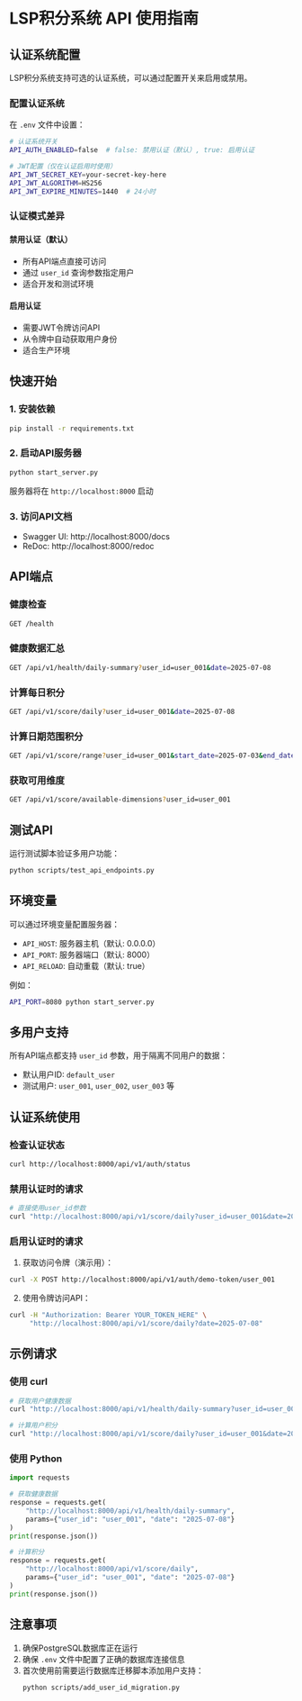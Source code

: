 # LSP积分系统 API 使用指南

## 认证系统配置

LSP积分系统支持可选的认证系统，可以通过配置开关来启用或禁用。

### 配置认证系统

在 `.env` 文件中设置：

```bash
# 认证系统开关
API_AUTH_ENABLED=false  # false: 禁用认证（默认）, true: 启用认证

# JWT配置（仅在认证启用时使用）
API_JWT_SECRET_KEY=your-secret-key-here
API_JWT_ALGORITHM=HS256
API_JWT_EXPIRE_MINUTES=1440  # 24小时
```

### 认证模式差异

#### 禁用认证（默认）
- 所有API端点直接可访问
- 通过 `user_id` 查询参数指定用户
- 适合开发和测试环境

#### 启用认证
- 需要JWT令牌访问API
- 从令牌中自动获取用户身份
- 适合生产环境

## 快速开始

### 1. 安装依赖

```bash
pip install -r requirements.txt
```

### 2. 启动API服务器

```bash
python start_server.py
```

服务器将在 `http://localhost:8000` 启动

### 3. 访问API文档

- Swagger UI: http://localhost:8000/docs
- ReDoc: http://localhost:8000/redoc

## API端点

### 健康检查
```bash
GET /health
```

### 健康数据汇总
```bash
GET /api/v1/health/daily-summary?user_id=user_001&date=2025-07-08
```

### 计算每日积分
```bash
GET /api/v1/score/daily?user_id=user_001&date=2025-07-08
```

### 计算日期范围积分
```bash
GET /api/v1/score/range?user_id=user_001&start_date=2025-07-03&end_date=2025-07-09
```

### 获取可用维度
```bash
GET /api/v1/score/available-dimensions?user_id=user_001
```

## 测试API

运行测试脚本验证多用户功能：

```bash
python scripts/test_api_endpoints.py
```

## 环境变量

可以通过环境变量配置服务器：

- `API_HOST`: 服务器主机（默认: 0.0.0.0）
- `API_PORT`: 服务器端口（默认: 8000）
- `API_RELOAD`: 自动重载（默认: true）

例如：
```bash
API_PORT=8080 python start_server.py
```

## 多用户支持

所有API端点都支持 `user_id` 参数，用于隔离不同用户的数据：

- 默认用户ID: `default_user`
- 测试用户: `user_001`, `user_002`, `user_003` 等

## 认证系统使用

### 检查认证状态

```bash
curl http://localhost:8000/api/v1/auth/status
```

### 禁用认证时的请求

```bash
# 直接使用user_id参数
curl "http://localhost:8000/api/v1/score/daily?user_id=user_001&date=2025-07-08"
```

### 启用认证时的请求

1. 获取访问令牌（演示用）：
```bash
curl -X POST http://localhost:8000/api/v1/auth/demo-token/user_001
```

2. 使用令牌访问API：
```bash
curl -H "Authorization: Bearer YOUR_TOKEN_HERE" \
     "http://localhost:8000/api/v1/score/daily?date=2025-07-08"
```

## 示例请求

### 使用 curl

```bash
# 获取用户健康数据
curl "http://localhost:8000/api/v1/health/daily-summary?user_id=user_001&date=2025-07-08"

# 计算用户积分
curl "http://localhost:8000/api/v1/score/daily?user_id=user_001&date=2025-07-08"
```

### 使用 Python

```python
import requests

# 获取健康数据
response = requests.get(
    "http://localhost:8000/api/v1/health/daily-summary",
    params={"user_id": "user_001", "date": "2025-07-08"}
)
print(response.json())

# 计算积分
response = requests.get(
    "http://localhost:8000/api/v1/score/daily",
    params={"user_id": "user_001", "date": "2025-07-08"}
)
print(response.json())
```

## 注意事项

1. 确保PostgreSQL数据库正在运行
2. 确保 `.env` 文件中配置了正确的数据库连接信息
3. 首次使用前需要运行数据库迁移脚本添加用户支持：
   ```bash
   python scripts/add_user_id_migration.py
   ```